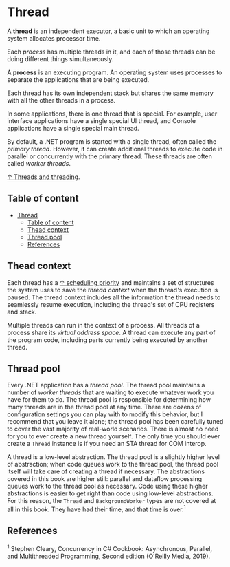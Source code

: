# Thread

A **thread** is an independent executor, a basic unit to which an operating system allocates processor time.

Each *process* has multiple threads in it, and each of those threads can be doing different things simultaneously.

A **process** is an executing program. An operating system uses processes to separate the applications that are being executed.

Each thread has its own independent stack but shares the same memory with all the other threads in a process.

In some applications, there is one thread that is special. For example, user interface applications have a single special UI thread, and Console applications have a single special main thread.

By default, a .NET program is started with a single thread, often called the *primary thread*. However, it can create additional threads to execute code in parallel or concurrently with the primary thread. These threads are often called *worker threads*.

[↑ Threads and threading](https://learn.microsoft.com/en-us/dotnet/standard/threading/threads-and-threading).

## Table of content

- [Thread](#thread)
  - [Table of content](#table-of-content)
  - [Thead context](#thead-context)
  - [Thread pool](#thread-pool)
  - [References](#references)

## Thead context

Each thread has a [↑ scheduling priority](https://learn.microsoft.com/en-us/dotnet/standard/threading/scheduling-threads) and maintains a set of structures the system uses to save the *thread context* when the thread's execution is paused. The thread context includes all the information the thread needs to seamlessly resume execution, including the thread's set of CPU registers and stack.

Multiple threads can run in the context of a process. All threads of a process share its *virtual address space*. A thread can execute any part of the program code, including parts currently being executed by another thread.

## Thread pool

Every .NET application has a *thread pool*. The thread pool maintains a number of *worker threads* that are waiting to execute whatever work you have for them to do. The thread pool is responsible for determining how many threads are in the thread pool at any time. There are dozens of configuration settings you can play with to modify this behavior, but I recommend that you leave it alone; the thread pool has been carefully tuned to cover the vast majority of real-world scenarios. There is almost no need for you to ever create a new thread yourself. The only time you should ever create a `Thread` instance is if you need an STA thread for COM interop.

A thread is a low-level abstraction. The thread pool is a slightly higher level of abstraction; when code queues work to the thread pool, the thread pool itself will take care of creating a thread if necessary. The abstractions covered in this book are higher still: parallel and dataflow processing queues work to the thread pool as necessary. Code using these higher abstractions is easier to get right than code using low-level abstractions. For this reason, the `Thread` and `BackgroundWorker` types are not covered at all in this book. They have had their time, and that time is over.<sup>1</sup>

## References

<sup>1</sup> Stephen Cleary, Concurrency in C# Cookbook: Asynchronous, Parallel, and Multithreaded Programming, Second edition (O'Reilly Media, 2019).
